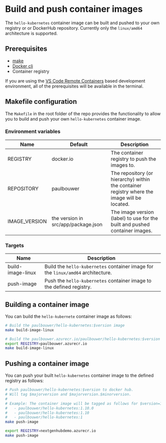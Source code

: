 # Build and push container images

The `hello-kubernetes` container image can be built and pushed to your own registry or or DockerHub repository. Currently only the `linux/amd64` architecture is supported.

## Prerequisites

- [make](https://www.gnu.org/software/make/)
- [Docker cli](https://www.docker.com/)
- Container registry

If you are using the [VS Code Remote Containers](https://marketplace.visualstudio.com/items?itemName=ms-vscode-remote.remote-containers) based development environment, all of the prerequisites will be available in the terminal.

## Makefile configuration

The `Makefile` in the root folder of the repo provides the functionality to allow you to build and push your own `hello-kubernetes` container image.

### Environment variables

| Name | Default | Description | 
| ---- | ------- | ----------- |
| REGISTRY | docker.io | The container registry to push the images to. |
| REPOSITORY | paulbouwer | The repository (or hierarchy) within the container registry where the image will be located. |
| IMAGE_VERSION | the version in src/app/package.json | The image version (label) to use for the built and pushed container images. |

### Targets

| Name | Description |
| ---- | ----------- |
| build-image-linux | Build the `hello-kubernetes` container image for the `linux/amd64` architecture. |
| push-image | Push the `hello-kubernetes` container image to the defined registry. |

## Building a container image

You can build the `hello-kubernete` container image as follows:

```bash
# Build the paulbouwer/hello-kubernetes:$version image
make build-image-linux

# Build the paulbouwer.azurecr.io/paulbouwer/hello-kubernetes:$version image
export REGISTRY=paulbouwer.azurecr.io
make build-image-linux
```

## Pushing a container image

You can push your built `hello-kubernetes` container image to the defined registry as follows:

```bash
# Push paulbouwer/hello-kubernetes:$version to docker hub.
# Will tag $majorversion and $majorversion.$minorversion.
#
# Example: The container image will be tagged as follows for $version=1.10.0
#   - paulbouwer/hello-kubernetes:1.10.0
#   - paulbouwer/hello-kubernetes:1.10
#   - paulbouwer/hello-kubernetes:1
make push-image

export REGISTRY=nextgenhubdemo.azurecr.io
make push-image
```
